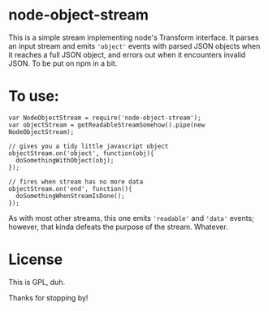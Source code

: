 node-object-stream
==================

This is a simple stream implementing node's Transform interface. It parses an input stream and emits `'object'` events with parsed JSON objects when it reaches a full JSON object, and errors out when it encounters invalid JSON. To be put on npm in a bit.

# To use:

```
var NodeObjectStream = require('node-object-stream');
var objectStream = getReadableStreamSomehow().pipe(new NodeObjectStream);

// gives you a tidy little javascript object
objectStream.on('object', function(obj){
  doSomethingWithObject(obj);
});

// fires when stream has no more data
objectStream.on('end', function(){
  doSomethingWhenStreamIsDone();
});
```

As with most other streams, this one emits `'readable'` and `'data'` events; however, that kinda defeats the purpose of the stream. Whatever.

# License

This is GPL, duh.

Thanks for stopping by!
